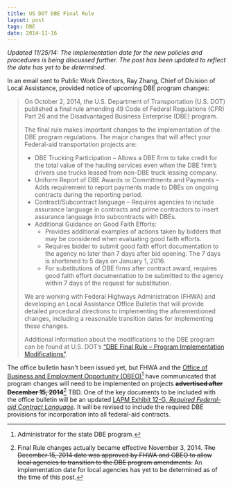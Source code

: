```yaml
---
title: US DOT DBE Final Rule
layout: post
tags: DBE
date: 2014-11-16
---
```


*Updated 11/25/14: The implementation date for the new policies and procedures is being discussed further. The post has been updated to reflect the date has yet to be determined.*

In an email sent to Public Work Directors, Ray Zhang, Chief of Division of Local Assistance, provided notice of upcoming DBE program changes:

> On October 2, 2014, the U.S. Department of Transportation (U.S. DOT) published a final rule amending 49 Code of Federal Regulations (CFR) Part 26 and the Disadvantaged Business Enterprise (DBE) program.
>  
> The final rule makes important changes to the implementation of the DBE program regulations.  The major changes that will affect your Federal-aid transportation projects are:
>  
> * DBE Trucking Participation – Allows a DBE firm to take credit for the total value of the hauling services even when the DBE firm’s drivers use trucks leased from non-DBE truck leasing company.  
> * Uniform Report of DBE Awards or Commitments and Payments – Adds requirement to report payments made to DBEs on ongoing contracts during the reporting period.
> * Contract/Subcontract language – Requires agencies to include assurance language in contracts and prime contractors to insert assurance language into subcontracts with DBEs.
> * Additional Guidance on Good Faith Efforts:
> 	* Provides additional examples of actions taken by bidders that may be considered when evaluating good faith efforts.
> 	* Requires bidder to submit good faith effort documentation to the agency no later than 7 days after bid opening.  The 7 days is shortened to 5 days on January 1, 2016.
> 	* For substitutions of DBE firms after contract award, requires good faith effort documentation to be submitted to the agency within 7 days of the request for substitution.  
>  
> We are working with Federal Highways Administration (FHWA) and developing an Local Assistance Office Bulletin that will provide detailed procedural directions to implementing the aforementioned changes, including a reasonable transition dates for implementing these changes.
>  
> Additional information about the modifications to the DBE program can be found at U.S. DOT’s [“DBE Final Rule – Program Implementation Modifications”](http://www.gpo.gov/fdsys/pkg/FR-2014-10-02/pdf/2014-23173.pdf).

The office bulletin hasn't been issued yet, but FHWA and the [Office of Business and Employment Opportunity (OBEO)](http://www.dot.ca.gov/hq/bep/)[^obeo] have communicated that program changes will need to be implemented on projects <s>**advertised after December 15, 2014**</s>[^transition] TBD. One of the key documents to be included with the office bulletin will be an updated [LAPM Exhibit 12-G, *Required Federal-aid Contract Language*](http://www.dot.ca.gov/hq/LocalPrograms/lam/forms/chapter12/12G-2013-08-12.docx). It will be revised to include the required DBE provisions for incorporation into all federal-aid contracts.

[^obeo]: Administrator for the state DBE program.

[^transition]: Final Rule changes actually became effective November 3, 2014. <s>The December 15, 2014 date was approved by FHWA and OBEO to allow local agencies to transition to the DBE program amendments.</s> An implementation date for local agencies has yet to be determined as of the time of this post.
